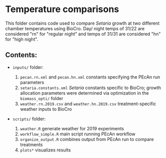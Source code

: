 # Temperature comparisons

This folder contains code used to compare *Setaria* growth at two different chamber temperatures using BioCro. Day/ night temps of 31/22 are considered "rn" for "regular night" and temps of 31/31 are considered "hn" for "high night".


## Contents:

* `inputs/` folder:
  1. `pecan.rn.xml` and `pecan.hn.xml` constants specifying the PEcAn run parameters
  2. `setaria.constants.xml` *Setaria* constants specific to BioCro; growth allocation parameters were determined via optimization in the `biomass_opti/` folder
  3. `weather.rn.2019.csv` and `weather.hn.2019.csv` treatment-specific weather inputs to BioCro

* `scripts/` folder:
  1. `weather.R` generate weather for 2019 experiments
  2. `workflow_simple.R` main script running PEcAn workflow
  3. `organize_output.R` combines output from PEcAn run to compare treatments
  4. `plots*` visualizes results